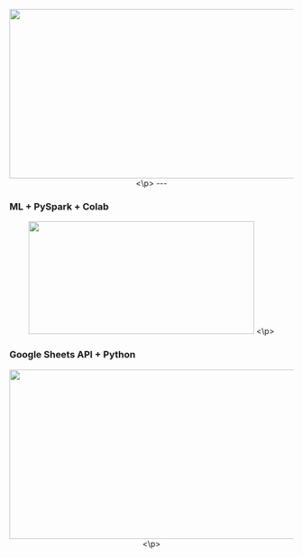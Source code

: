 <p align="center">
  <img width="800" height="300" src="https://miro.medium.com/max/1020/1*g_vS33KTfN8_9WtpkhO3BA.png">
<\p>  
---
  
### ML + PySpark + Colab
<p align="center">
  <img width="400" height="200" src="https://miro.medium.com/max/655/1*vmiz8BGm1Xp6QnUSQBVVRg.png">
<\p>
  
### Google Sheets API + Python
<p align="center">
  <img width="600" height="300" src="https://i.ytimg.com/vi/cnPlKLEGR7E/maxresdefault.jpg">
<\p>
